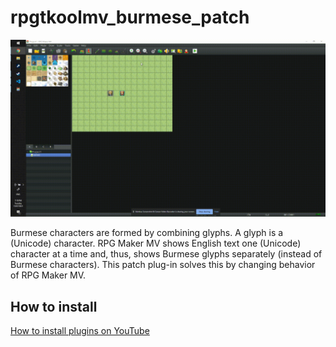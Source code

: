 # rpgtkoolmv_burmese_patch

![Illustration](burmese_patch1.gif)

Burmese characters are formed by combining glyphs. A glyph is a (Unicode) character. RPG Maker MV shows English text one (Unicode) character at a time and, thus, shows Burmese glyphs separately (instead of Burmese characters). This patch plug-in solves this by changing behavior of RPG Maker MV.

## How to install

[How to install plugins on YouTube](https://www.youtube.com/watch?v=ym_qA6hO5d0)
